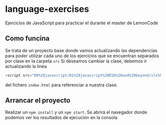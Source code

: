 # language-exercises

Ejercicios de JavaScript para practicar el durante el master de LemonCode

## Como funcina
Se trata de un proyecto base donde vamos actualizando las dependencias para poder utilizar cada uno de los ejercicios que se encuentran separados por clase en la carpeta `src`
Si deseamos cambiar la clase, debemos ir actualizando la linea 
```javascript 1.5
<script src="00%20javascript/01%20javascript%20ES6%20and%20beyond/slotMachine.js"></script>
```
del fichero `index.html` para referenciar a nuestra clase.

## Arrancar el proyecto

Realizar un `npm install` y un `npm start`. Se abrirá el navegador donde podemos ver los resultados de ejecución en la consola
